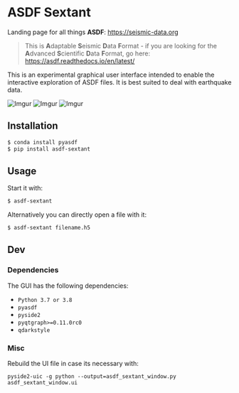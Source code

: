 # ASDF Sextant

Landing page for all things **ASDF**: https://seismic-data.org

> This is **A**daptable **S**eismic **D**ata **F**ormat - if you are looking
> for the **A**dvanced **S**cientific **D**ata **F**ormat, go here:
> https://asdf.readthedocs.io/en/latest/

This is an experimental graphical user interface intended to enable the
interactive exploration of ASDF files. It is best suited to deal with
earthquake data.

![Imgur](http://i.imgur.com/dR6T2XE.png)
![Imgur](http://i.imgur.com/Zk97r3K.png)
![Imgur](http://i.imgur.com/BRvdjoL.png)

## Installation

```bash
$ conda install pyasdf
$ pip install asdf-sextant
```

## Usage

Start it with:

```bash
$ asdf-sextant
```

Alternatively you can directly open a file with it:

```bash
$ asdf-sextant filename.h5
```

## Dev

### Dependencies

The GUI has the following dependencies:

- `Python 3.7 or 3.8`
- `pyasdf`
- `pyside2`
- `pyqtgraph>=0.11.0rc0`
- `qdarkstyle`

### Misc

Rebuild the UI file in case its necessary with:

```
pyside2-uic -g python --output=asdf_sextant_window.py asdf_sextant_window.ui
```
